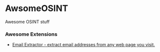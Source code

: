 # AwsomeOSINT
Awesome OSINT stuff 

### Awesome Extensions
- [Email Extractor - extract email addresses from any web page you visit.](https://chrome.google.com/webstore/detail/email-extractor/naidmjmjlgpkbebchjabfjgcgjkgojbi?authuser=3)

